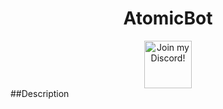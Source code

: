 <div align="center">

# AtomicBot

<a target="_blank" href="https://discord.gg/xlgamerbros" title="Join our Discord!">
<img draggable="false" src="https://discordapp.com/api/guilds/715562369899823200/widget.png?style=banner2" height="76px" draggable="false" alt="Join my Discord!">
</a>
</div>
##Description

